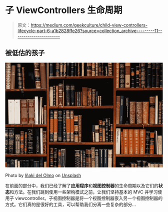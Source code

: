# 子 ViewControllers 生命周期

> 原文：<https://medium.com/geekculture/child-view-controllers-lifecycle-part-6-a1b2828ffe26?source=collection_archive---------11----------------------->

## 被低估的孩子

![](img/70a5030e75e0d8edb8fd72525b117f75.png)

Photo by [Iñaki del Olmo](https://unsplash.com/@inakihxz?utm_source=medium&utm_medium=referral) on [Unsplash](https://unsplash.com?utm_source=medium&utm_medium=referral)

在前面的部分中，我们已经了解了**应用程序**和**视图控制器**的生命周期以及它们的**状态**和方法。在我们跳到使用一些架构模式之前，让我们坚持基本的 MVC 并学习使用子 viewcontroller。子视图控制器是将一个视图控制器嵌入另一个视图控制器的方式。它们真的是很好的工具，可以帮助我们分离一些复杂的部分…
